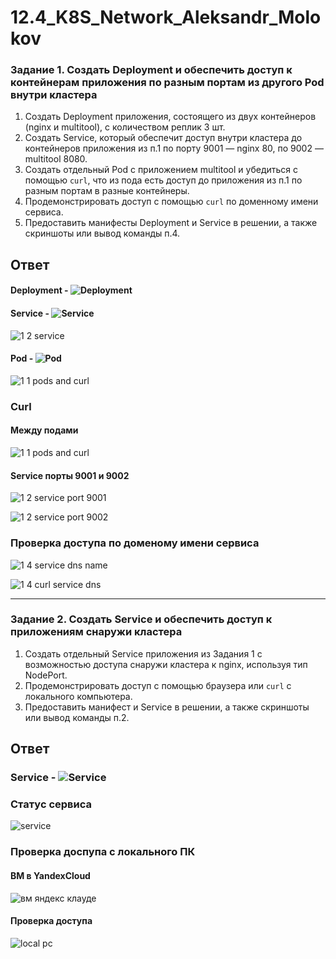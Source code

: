 # 12.4_K8S_Network_Aleksandr_Molokov

### Задание 1. Создать Deployment и обеспечить доступ к контейнерам приложения по разным портам из другого Pod внутри кластера

1. Создать Deployment приложения, состоящего из двух контейнеров (nginx и multitool), с количеством реплик 3 шт.
2. Создать Service, который обеспечит доступ внутри кластера до контейнеров приложения из п.1 по порту 9001 — nginx 80, по 9002 — multitool 8080.
3. Создать отдельный Pod с приложением multitool и убедиться с помощью `curl`, что из пода есть доступ до приложения из п.1 по разным портам в разные контейнеры.
4. Продемонстрировать доступ с помощью `curl` по доменному имени сервиса.
5. Предоставить манифесты Deployment и Service в решении, а также скриншоты или вывод команды п.4.

## Ответ

#### Deployment - ![Deployment](https://github.com/ALEMOLOKOV/12.4_K8S_Network_Aleksandr_Molokov/blob/bbf1fe9c87c4e4358a9faf2151f9a062db1ae73d/deployment.yaml)

#### Service - ![Service](https://github.com/ALEMOLOKOV/12.4_K8S_Network_Aleksandr_Molokov/blob/bbf1fe9c87c4e4358a9faf2151f9a062db1ae73d/service.yaml)

![1 2 service](https://github.com/ALEMOLOKOV/12.4_K8S_Network_Aleksandr_Molokov/assets/109212419/5dfb9913-10b5-4c33-be76-bb33cac56a9a)

#### Pod - ![Pod](https://github.com/ALEMOLOKOV/12.4_K8S_Network_Aleksandr_Molokov/blob/bbf1fe9c87c4e4358a9faf2151f9a062db1ae73d/pod.yaml)

![1 1 pods and curl](https://github.com/ALEMOLOKOV/12.4_K8S_Network_Aleksandr_Molokov/assets/109212419/022a3b15-c142-42fc-be9c-785ebfc3cd79)

### Curl

#### Между подами

![1 1 pods and curl](https://github.com/ALEMOLOKOV/12.4_K8S_Network_Aleksandr_Molokov/assets/109212419/aec2be7b-3453-421b-9a80-c8f120191bcf)

#### Service порты 9001 и 9002

![1 2 service port 9001](https://github.com/ALEMOLOKOV/12.4_K8S_Network_Aleksandr_Molokov/assets/109212419/9f7e9945-291b-46ca-b097-051172de6274)

![1 2 service port 9002](https://github.com/ALEMOLOKOV/12.4_K8S_Network_Aleksandr_Molokov/assets/109212419/8079da0c-a4ca-4b0f-a1e7-ed24cb8db986)


### Проверка доступа по доменому имени сервиса

![1 4 service dns name](https://github.com/ALEMOLOKOV/12.4_K8S_Network_Aleksandr_Molokov/assets/109212419/4f51d0ac-9ce5-4f02-958e-82916cb8a557)

![1 4 curl service dns](https://github.com/ALEMOLOKOV/12.4_K8S_Network_Aleksandr_Molokov/assets/109212419/94d1c1b9-de40-498e-a628-13cc6b6567f8)

------

### Задание 2. Создать Service и обеспечить доступ к приложениям снаружи кластера

1. Создать отдельный Service приложения из Задания 1 с возможностью доступа снаружи кластера к nginx, используя тип NodePort.
2. Продемонстрировать доступ с помощью браузера или `curl` с локального компьютера.
3. Предоставить манифест и Service в решении, а также скриншоты или вывод команды п.2.

## Ответ

### Service - ![Service](https://github.com/ALEMOLOKOV/12.4_K8S_Network_Aleksandr_Molokov/blob/f2f4bfa43b3eb8bd789f7df5d798e8b58140e502/service-nodeport.yaml)

### Статус сервиса 

![service](https://github.com/ALEMOLOKOV/12.4_K8S_Network_Aleksandr_Molokov/assets/109212419/388e6d3a-2a6b-47a0-96b1-0d76996d4a07)

### Проверка доспупа с локального ПК

#### ВМ в YandexCloud

![вм яндекс клауде](https://github.com/ALEMOLOKOV/12.4_K8S_Network_Aleksandr_Molokov/assets/109212419/0e343663-4ef3-482d-9537-680651bebc74)

#### Проверка доступа

![local pc](https://github.com/ALEMOLOKOV/12.4_K8S_Network_Aleksandr_Molokov/assets/109212419/8b3031b9-9be2-4007-a38b-6ed0a6cd7c31)



